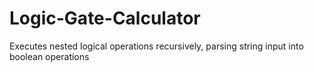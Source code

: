 # Logic-Gate-Calculator
Executes nested logical operations recursively, parsing string input into boolean operations
